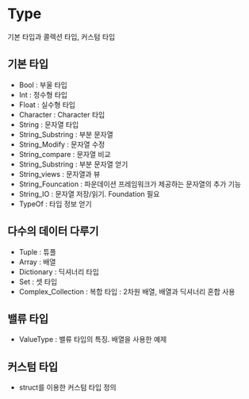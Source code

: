 # Type

기본 타입과 콜렉션 타입, 커스텀 타입

##  기본 타입

  * Bool : 부울 타입
  * Int : 정수형 타입
  * Float : 실수형 타입
  * Character : Character 타입
  * String : 문자열 타입
  * String_Substring : 부분 문자열
  * String_Modify : 문자열 수정
  * String_compare : 문자열 비교   
  * String_Substring : 부분 문자열 얻기
  * String_views : 문자열과 뷰
  * String_Founcation : 파운데이션 프레임워크가 제공하는 문자열의 추가 기능
  * String_IO : 문자열 저장/읽기. Foundation 필요
  * TypeOf : 타입 정보 얻기

## 다수의 데이터 다루기
  * Tuple : 튜플
  * Array : 배열
  * Dictionary : 딕셔너리 타입
  * Set : 셋 타입
  * Complex_Collection : 복합 타입 : 2차원 배열, 배열과 딕셔너리 혼합 사용

## 밸류 타입
  * ValueType : 밸류 타입의 특징. 배열을 사용한 예제

## 커스텀 타입
  * struct를 이용한 커스텀 타입 정의